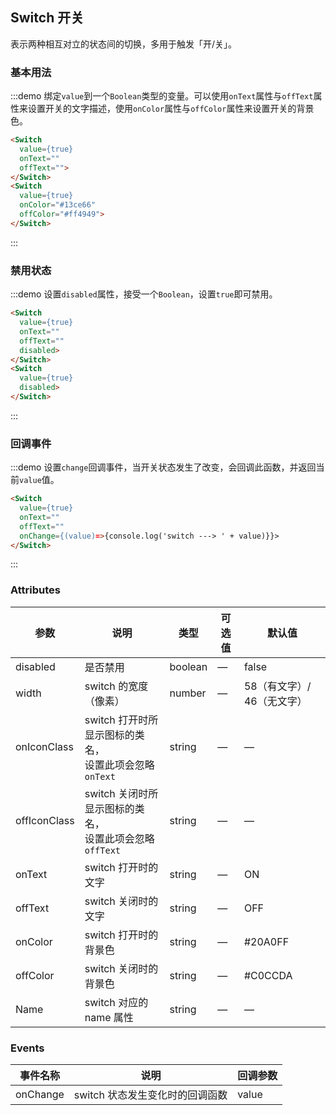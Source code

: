 ## Switch 开关

表示两种相互对立的状态间的切换，多用于触发「开/关」。

### 基本用法

:::demo 绑定`value`到一个`Boolean`类型的变量。可以使用`onText`属性与`offText`属性来设置开关的文字描述，使用`onColor`属性与`offColor`属性来设置开关的背景色。

```html
<Switch
  value={true}
  onText=""
  offText="">
</Switch>
<Switch
  value={true}
  onColor="#13ce66"
  offColor="#ff4949">
</Switch>
```
:::

### 禁用状态

:::demo 设置`disabled`属性，接受一个`Boolean`，设置`true`即可禁用。

```html
<Switch
  value={true}
  onText=""
  offText=""
  disabled>
</Switch>
<Switch
  value={true}
  disabled>
</Switch>
```
:::

### 回调事件

:::demo 设置`change`回调事件，当开关状态发生了改变，会回调此函数，并返回当前`value`值。

```html
<Switch
  value={true}
  onText=""
  offText=""
  onChange={(value)=>{console.log('switch ---> ' + value)}}>
</Switch>
```
:::

### Attributes

| 参数      | 说明    | 类型      | 可选值       | 默认值   |
|---------- |-------- |---------- |-------------  |-------- |
| disabled  | 是否禁用    | boolean   | — | false   |
| width  | switch 的宽度（像素）    | number   | — | 58（有文字）/ 46（无文字） |
| onIconClass  | switch 打开时所显示图标的类名，<br>设置此项会忽略 `onText`    | string   | — | — |
| offIconClass  | switch 关闭时所显示图标的类名，<br>设置此项会忽略 `offText`    | string   | — | — |
| onText  | switch 打开时的文字    | string   | — | ON |
| offText  | switch 关闭时的文字    | string   | — | OFF |
| onColor  | switch 打开时的背景色    | string   | — | #20A0FF |
| offColor  | switch 关闭时的背景色    | string   | — | #C0CCDA |
| Name  | switch 对应的 name 属性    | string   | — | — |

### Events
| 事件名称      | 说明    | 回调参数      |
|---------- |-------- |---------- |
| onChange  | switch 状态发生变化时的回调函数    | value |

